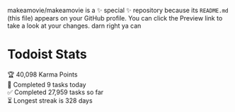 makeamovie/makeamovie is a ✨ special ✨ repository because its `README.md` (this file) appears on your GitHub profile.
You can click the Preview link to take a look at your changes. darn right ya can

# Todoist Stats

<!-- TODO-IST:START -->
🏆  40,098 Karma Points           
🌸  Completed 9 tasks today           
✅  Completed 27,959 tasks so far           
⏳  Longest streak is 328 days
<!-- TODO-IST:END -->